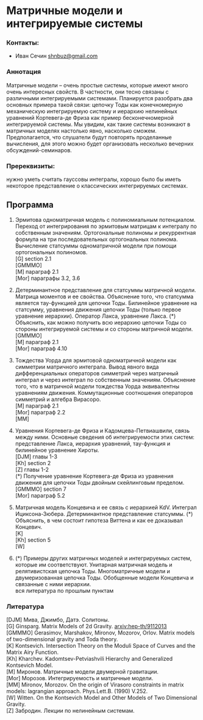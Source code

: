 # Матричные модели и интегрируемые системы

### Контакты:
* Иван Сечин <shnbuz@gmail.com>

### Аннотация
Матричные модели – очень простые системы, которые имеют много очень интересных свойств. В частности, они тесно связаны с различными интегрируемыми системами.  Планируется разобрать два основных примера такой связи: цепочку Тоды как конечномерную механическую интегрируемую систему и иерархию нелинейных уравнений Кортевега-де Фриза как пример бесконечномерной интегрируемой системы. Мы увидим, как такие системы возникают в матричных моделях настолько явно, насколько сможем. Предполагается, что слушатели будут повторять проделанные вычисления, для этого можно будет организовать несколько вечерних обсуждений-семинаров.

### Пререквизиты:
нужно уметь считать гауссовы интегралы, хорошо было бы иметь некоторое представление о классических интегрируемых системах.

## Программа

1.  Эрмитова одноматричная модель с полиномиальным потенциалом. Переход от интегрирования по эрмитовым матрицам к интегралу по собственным значениям. Ортогональные полиномы и рекуррентная формула на
три последовательных ортогональных полинома. Вычисление статсуммы одноматричной модели при помощи ортогональных полиномов.  
[G] section 2.1  
[GMMMO]  
[M] параграф 2.1  
[Mor] параграфы 3.2, 3.6

2.  Детерминантное представление для статсуммы матричной модели. Матрица моментов и ее свойства. Объяснение того, что статсумма является тау-функцией для цепочки Тоды. Билинейное уравнение на статсумму, уравнения движения цепочки Тоды (только первое уравнение иерархии). Оператор Лакса, уравнение Лакса. (*) Объяснить, как можно получить всю иерархию цепочки Тоды со стороны интегрируемой системы и со стороны матричной модели.  
[GMMMO]  
[M] параграф 2.1  
[Mor] параграф 4.10

3.  Тождества Уорда для эрмитовой одноматричной модели как симметрии матричного интеграла. Вывод явного вида дифференциальных операторов симметрий через матричный интеграл и через интеграл по собственным значениям. Объяснение того, что в матричной модели тождества Уорда эквивалентны уравнениям движения. Коммутационные соотношения операторов симметрий и алгебра Вирасоро.  
[M] параграф 2.1  
[Mor] параграф 2.2  
[MM] 

4.  Уравнения Кортевега-де Фриза и Кадомцева-Петвиашвили, связь между ними. Основные сведения об интегрируемости этих систем: представление Лакса, иерархия уравнений, тау-функция и билинейное уравнение Хироты.  
[DJM] главы 1-3  
[Kh] section 2  
[Z] главы 1-2  
(*) Получение уравнение Кортевега-де Фриза из уравнения движения для цепочки Тоды двойным скейлинговым пределом.  
[GMMMO] section 7  
[Mor] параграф 5.2  

5.  Матричная модель Концевича и ее связь с иерархией KdV. Интеграл Ициксона-Зюбера. Детерминантное представление статсуммы.  (*) Объяснить, в чем состоит гипотеза Виттена и как ее доказывал Концевич.  
[K]  
[Kh] section 5  
[W]  

6.  (*) Примеры других матричных моделей и интегрируемых систем, которые им соответствуют. Унитарная матричная модель и релятивистская цепочка Тоды. Многоматричные модели и двумеризованная цепочка Тоды.  Обобщенные модели Концевича и связанные с ними иерархии.  
вся литература по прошлым пунктам  

### Литература
[DJM] Мива, Джимбо, Датэ. Солитоны.  
[G] Ginsparg. Matrix Models of 2d Gravity. [arxiv:hep-th/9112013](https://arxiv.org/pdf/hep-th/9112013.pdf)  
[GMMMO] Gerasimov, Marshakov, Mironov, Mozorov, Orlov. Matrix models of two-dimensional gravity and Toda theory.  
[K] Kontsevich. Intersection Theory on the Moduli Space of Curves and the Matrix Airy Function.  
[Kh] Kharchev. Kadomtsev-Petviashvili Hierarchy and Generalized Kontsevich Model.  
[M] Миронов. Матричные модели двумерной гравитации.  
[Mor] Морозов. Интегрируемость и матричные модели.  
[MM] Mironov, Morozov. On the origin of Virasoro constraints in matrix models: lagrangian approach. Phys.Lett.B. (1990) V.252.  
[W] Witten. On the Kontsevich Model and Other Models of Two Dimensional Gravity.  
[Z] Забродин. Лекции по нелинейным системам.  

